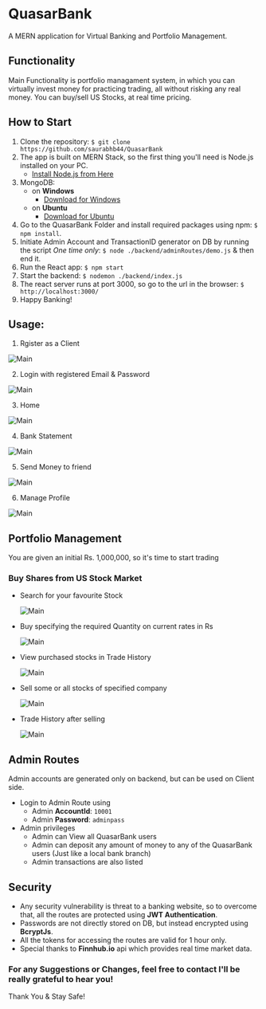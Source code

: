 # QuasarBank

   A MERN application for Virtual Banking and Portfolio Management.

## Functionality
   Main Functionality is portfolio managament system, in which you can virtually invest money for practicing trading, all without risking any real money.
   You can buy/sell US Stocks, at real time pricing.

## How to Start

1) Clone the repository: `$ git clone https://github.com/saurabhb44/QuasarBank`
2) The app is built on MERN Stack, so the first thing you'll need is Node.js installed on your PC. 
    * [Install Node.js from Here](https://nodejs.org/en/download/)
3) MongoDB: 
    * on **Windows**
      * [Download for Windows](https://fastdl.mongodb.org/windows/mongodb-windows-x86_64-4.4.0-signed.msi)
    * on **Ubuntu**
      * [Download for Ubuntu](https://repo.mongodb.org/apt/ubuntu/dists/focal/mongodb-org/4.4/multiverse/binary-amd64/mongodb-org-server_4.4.0_amd64.deb)
4) Go to the QuasarBank Folder and install required packages using npm: `$ npm install`.
5) Initiate Admin Account and TransactionID generator on DB by running the script *One time only*: `$ node ./backend/adminRoutes/demo.js` & then end it.
6) Run the React app: `$ npm start`
7) Start the backend: `$ nodemon ./backend/index.js`
8) The react server runs at port 3000, so go to the url in the browser: `$ http://localhost:3000/`
9) Happy Banking!

## Usage:
1) Rgister as a Client

  ![Main](./ScreenShots/Register.png)

2) Login with registered Email & Password

  ![Main](./ScreenShots/LoginPage.png)
  
3) Home

  ![Main](./ScreenShots/Home.png)  
  
4) Bank Statement

  ![Main](./ScreenShots/BankStatement_Cropped.png)
  
5) Send Money to friend

  ![Main](./ScreenShots/SendMoney.png)
  
6) Manage Profile

  ![Main](./ScreenShots/Profile.png)
  
## Portfolio Management
You are given an initial Rs. 1,000,000, so it's time to start trading

### Buy Shares from US Stock Market
* Search for your favourite Stock
  
  ![Main](./ScreenShots/buyShares.png)
  
* Buy specifying the required Quantity on current rates in Rs

  ![Main](./ScreenShots/buyWindow.png)
  
* View purchased stocks in Trade History

  ![Main](./ScreenShots/TradeHistory.png)
  
* Sell some or all stocks of specified company

  ![Main](./ScreenShots/SellWindow.png)

* Trade History after selling

  ![Main](./ScreenShots/TradeHistoryAfterSelling.png)

## Admin Routes
   Admin accounts are generated only on backend, but can be used on Client side.
   * Login to Admin Route using
      * Admin **AccountId**: `10001`
      * Admin **Password**: `adminpass`
   * Admin privileges
      * Admin can View all QuasarBank users
      * Admin can deposit any amount of money to any of the QuasarBank users (Just like a local bank branch)
      * Admin transactions are also listed
## Security
   * Any security vulnerability is threat to a banking website, so to overcome that, all the routes are protected using **JWT Authentication**.
   * Passwords are not directly stored on DB, but instead encrypted using **BcryptJs**.
   * All the tokens for accessing the routes are valid for 1 hour only.
   * Special thanks to **Finnhub.io** api which provides real time market data.
   
### For any Suggestions or Changes, feel free to contact I'll be really grateful to hear you!

Thank You & Stay Safe!
